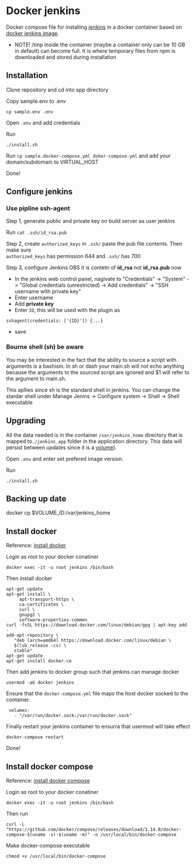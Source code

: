 Docker jenkins
===============

Docker compose file for installing [jenkins](https://jenkins.io/) in a docker container
based on [docker jenkins image](https://hub.docker.com/_/jenkins/).

- NOTE! /tmp inside the container (maybe a container only can be 10 GB in default) can become full. It is where temporary files from npm is downloaded and stored during installation

## Installation

Clone repository and cd into app directory

Copy sample.env to .env

`cp sample.env .env`

Open `.env` and add credentials

Run

`./install.sh`

Run `cp sample.docker-compose.yml doker-compose.yml` and add your 
domain/subdomain to VIRTUAL_HOST

Done!

## Configure jenkins

### Use pipline ssh-agent

Step 1, generate public and private key on build server as user jenkins

Run `cat .ssh/id_rsa.pub`

Step 2, create `authorized_keys` in `.ssh/` paste the pub file contents. Then make sure  
`authorized_keys` has permission 644 and `.ssh/` has 700

Step 3, configure Jenkins
OBS it is contetn of **id_rsa** not **id_rsa.pub** now
* In the jenkins web control panel, nagivate to "Credentials" -> "System" -> "Global credentials (unrestricted) -> Add credentials" -> "SSH username with private key"
* Enter username
* Add **private key**
* Enter `ID`, this will be used with the plugin as
```
sshagent(credentials: ['{ID}']) {...}

```
* save

### Bourne shell (sh) be aware
You may be interested in the fact that the ability to source a script with arguments is a bashism. In sh or dash your main.sh will not echo anything because the arguments to the sourced script are ignored and $1 will refer to the argument to main.sh.

This apllies since sh is the standard shell in jenkins. You can change the stardar shell under Manage Jenins -> Configure system -> Shell -> Shell executable

## Upgrading

All the data needed is in the container `/var/jenkins_home` directory
that is mapped to`./jenkins_app` folder in the application directory.
This data will persist between updates since it is a 
[volume](https://docs.docker.com/engine/tutorials/dockervolumes/)). 

Open `.env` and enter set prefered image version.

Run  

`./install.sh`


## Backing up date
docker cp $VOLUME_ID:/var/jenkins_home

## Install docker

Reference: [install docker](https://docs.docker.com/engine/installation/linux/debian/#prerequisites)

Login as root to your docker conatiner
```
docker exec -it -u root jenkins /bin/bash 
```

Then install docker 
```
apt-get update
apt-get install \
     apt-transport-https \
     ca-certificates \
     curl \
     gnupg2 \
     software-properties-common
curl -fsSL https://download.docker.com/linux/debian/gpg | apt-key add -
add-apt-repository \
   "deb [arch=amd64] https://download.docker.com/linux/debian \
   $(lsb_release -cs) \
   stable"
apt-get update
apt-get install docker-ce
```

Then add jenkins to docker group such that jenkins can manage docker

```
usermod -aG docker jenkins
```

Ensure that the `docker-compose.yml` file maps the host docker 
socked to the container.

```
 volumes:
   - "/var/run/docker.sock:/var/run/docker.sock"
```

Finally restart your jenkins container to ensurra that usermod will take effect
```
docker-compose restart
```

Done!

## Install docker compose

Reference: [install docker compose](https://docs.docker.com/compose/install/)

Login as root to your docker conatiner
```
docker exec -it -u root jenkins /bin/bash 
```
Then run
```
curl -L "https://github.com/docker/compose/releases/download/1.14.0/docker-compose-$(uname -s)-$(uname -m)" -o /usr/local/bin/docker-compose
```
Make docker-compose executable
```
chmod +x /usr/local/bin/docker-compose
```



